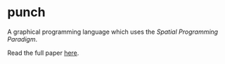 # punch
A graphical programming language which uses the *Spatial Programming Paradigm*.

Read the full paper [here](https://www.scribd.com/document/330109881/On-Spatial-Programming).
